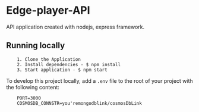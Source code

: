 # Edge-player-API

API application created with nodejs, express framework.

## Running locally

```
	1. Clone the Application
	2. Install dependencies - $ npm install 
	3. Start application - $ npm start
```

To develop this project locally, add a `.env` file to the root of your project with the following content:

```
	PORT=3000
	COSMOSDB_CONNSTR=you'remongodblink/cosmosDbLink
```

